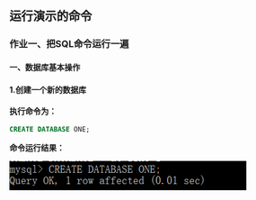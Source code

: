 ## 运行演示的命令

### 作业一、把SQL命令运行一遍
#### 一、数据库基本操作

#### 1.创建一个新的数据库

**执行命令为：**
```sql
CREATE DATABASE ONE;
```
**命令运行结果：**

![](https://github.com/BiubiuOoo1/My-Homework/blob/master/pictures/1.1.png)


